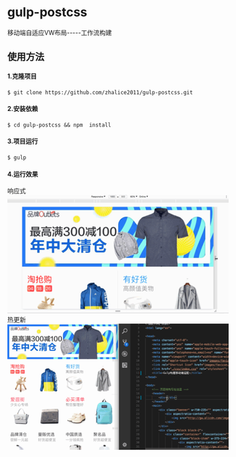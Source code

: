 # gulp-postcss
移动端自适应VW布局-----工作流构建


## 使用方法

#### 1.克隆项目
```console
$ git clone https://github.com/zhalice2011/gulp-postcss.git
```

#### 2.安装依赖
```console
$ cd gulp-postcss && npm  install
```

#### 3.项目运行
```console
$ gulp
```

#### 4.运行效果
响应式
![demo](./images/Responsive.gif)
热更新
![addMovie](./images/hot_load.gif)

